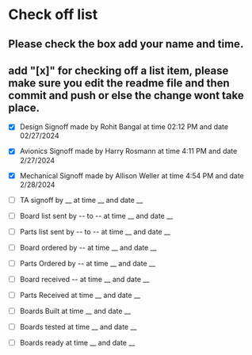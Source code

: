 # Check off list
## Please check the box add your name and time.
## add "[x]" for checking off a list item, please make sure you edit the readme file and then commit and push or else the change wont take place.

- [x] Design Signoff made by Rohit Bangal at time 02:12 PM and date 02/27/2024
- [x] Avionics Signoff made by Harry Rosmann at time 4:11 PM and date 2/27/2024
- [x] Mechanical Signoff made by Allison Weller at time 4:54 PM and date 2/28/2024
- [ ] TA signoff by __ at time __ and date __
- [ ] Board list sent by -- to -- at time __ and date __
- [ ] Parts list sent by -- to -- at time __ and date __
- [ ] Board ordered by -- at time __ and date __
- [ ] Parts Ordered by -- at time __ and date __
- [ ] Board received -- at time __ and date __
- [ ] Parts Received  at time __ and date __
- [ ] Boards Built at time __ and date __
- [ ] Boards tested at time __ and date __
- [ ] Boards ready at time __ and date __


